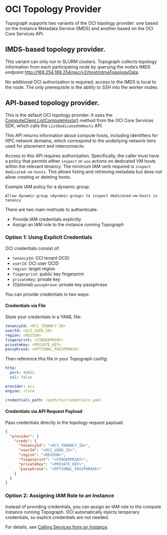 # OCI Topology Provider

Topograph supports two variants of the OCI topology provider: one based on the Instance Metadata Service (IMDS) and another based on the OCI Core Services API.

## IMDS-based topology provider.
This variant can only run in SLURM clusters. Topograph collects topology information from each participating node by querying the node’s IMDS endpoint http://169.254.169.254/opc/v2/host/rdmaTopologyData.

No additional OCI authorization is required; access to the IMDS is local to the node. The only prerequisite is the ability to SSH into the worker nodes.

## API-based topology provider.
This is the default OCI topology provider. It uses the [ComputeClient.ListComputeHosts()](https://docs.oracle.com/en-us/iaas/tools/go/65.100.1/core/index.html#ComputeClient.ListComputeHosts) method from the OCI Core Services SDK, which calls the `ListDedicatedVmHosts` API.

This API returns information about compute hosts, including identifiers for HPC network domains, which correspond to the underlying network tiers used for placement and interconnects.

Access to this API requires authorization. Specifically, the caller must have a policy that permits either `inspect` or `use` actions on dedicated VM hosts within the relevant tenancy.
The minimum IAM verb required is `inspect dedicated-vm-hosts`. This allows listing and retrieving metadata but does not allow creating or deleting hosts.

Example IAM policy for a dynamic group:
```
Allow dynamic-group <dynamic-group> to inspect dedicated-vm-hosts in tenancy
```

There are two main methods to authenticate:

* Provide IAM credentials explicitly
* Assign an IAM role to the instance running Topograph

### Option 1: Using Explicit Credentials

OCI credentials consist of:
* `tenancyId`: OCI tenant OCID
* `userId`: OCI user OCID
* `region`: target region
* `fingerprint`: public key fingerprint
* `privateKey`: private key
* (Optional) `passphrase`: private key passphrase

You can provide credentials in two ways:

#### Credentials via File

Store your credentials in a YAML file:

```yaml
tenancyId: <OCI_TENANCY_ID>
userId: <OCI_USER_ID>
region: <REGION>
fingerprint: <FINGERPRINT>
privateKey: <PRIVATE_KEY>
passphrase: <OPTIONAL_PASSPHRASE>
```

Then reference this file in your Topograph config:

```yaml
http:
  port: 49021
  ssl: false

provider: oci
engine: slurm

credentials_path: /path/to/credentials.yaml
```

#### Credentials via API Request Payload

Pass credentials directly in the topology request payload:

```json
{
  "provider": {
    "creds": {
      "tenancyId": "<OCI_TENANCY_ID>",
      "userId": "<OCI_USER_ID>",
      "region": "<REGION>",
      "fingerprint": "<FINGERPRINT>",
      "privateKey": "<PRIVATE_KEY>",
      "passphrase": "<OPTIONAL_PASSPHRASE>"
    }
  }
}
```

### Option 2: Assigning IAM Role to an Instance

Instead of providing credentials, you can assign an IAM role to the compute instance running Topograph. OCI automatically injects temporary credentials, so explicit credentials are not needed.

For details, see [Calling Services from an Instance](https://docs.oracle.com/en-us/iaas/Content/Identity/Tasks/callingservicesfrominstances.htm).
